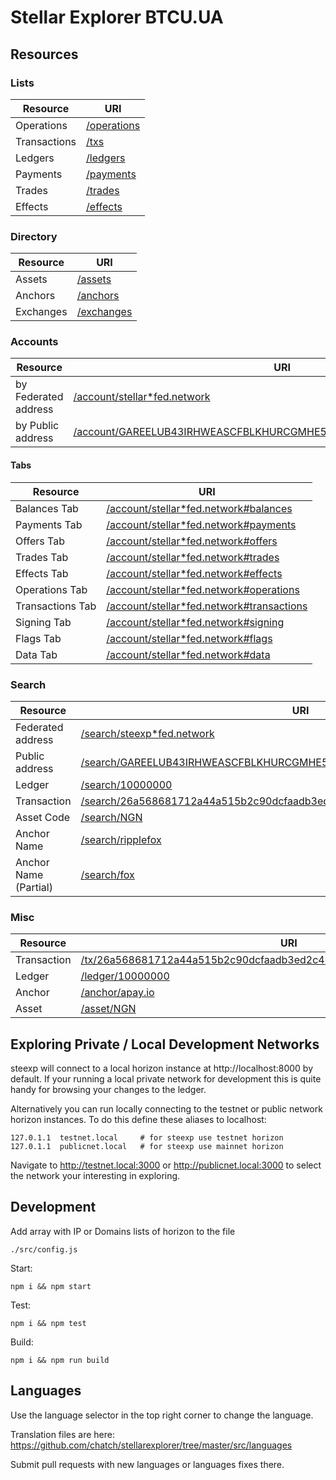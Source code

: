 # Stellar Explorer BTCU.UA

## Resources

### Lists

| Resource     | URI                                          |
| ------------ | -------------------------------------------- |
| Operations   | [/operations](https://steexp.com/operations) |
| Transactions | [/txs](https://steexp.com/txs)               |
| Ledgers      | [/ledgers](https://steexp.com/ledgers)       |
| Payments     | [/payments](https://steexp.com/payments)     |
| Trades       | [/trades](https://steexp.com/trades)         |
| Effects      | [/effects](https://steexp.com/effects)       |

### Directory

| Resource  | URI                                        |
| --------- | ------------------------------------------ |
| Assets    | [/assets](https://steexp.com/assets)       |
| Anchors   | [/anchors](https://steexp.com/anchors)     |
| Exchanges | [/exchanges](https://steexp.com/exchanges) |

### Accounts

| Resource             | URI                                                                                                                                                      |
| -------------------- | -------------------------------------------------------------------------------------------------------------------------------------------------------- |
| by Federated address | [/account/stellar\*fed.network](https://steexp.com/account/stellar*fed.network)                                                                          |
| by Public address    | [/account/GAREELUB43IRHWEASCFBLKHURCGMHE5IF6XSE7EXDLACYHGRHM43RFOX](https://steexp.com/account/GAREELUB43IRHWEASCFBLKHURCGMHE5IF6XSE7EXDLACYHGRHM43RFOX) |

#### Tabs

| Resource         | URI                                                                                                       |
| ---------------- | --------------------------------------------------------------------------------------------------------- |
| Balances Tab     | [/account/stellar\*fed.network#balances](https://steexp.com/account/stellar*fed.network#balances)         |
| Payments Tab     | [/account/stellar\*fed.network#payments](https://steexp.com/account/stellar*fed.network#payments)         |
| Offers Tab       | [/account/stellar\*fed.network#offers](https://steexp.com/account/stellar*fed.network#offers)             |
| Trades Tab       | [/account/stellar\*fed.network#trades](https://steexp.com/account/stellar*fed.network#trades)             |
| Effects Tab      | [/account/stellar\*fed.network#effects](https://steexp.com/account/stellar*fed.network#effects)           |
| Operations Tab   | [/account/stellar\*fed.network#operations](https://steexp.com/account/stellar*fed.network#operations)     |
| Transactions Tab | [/account/stellar\*fed.network#transactions](https://steexp.com/account/stellar*fed.network#transactions) |
| Signing Tab      | [/account/stellar\*fed.network#signing](https://steexp.com/account/stellar*fed.network#signing)           |
| Flags Tab        | [/account/stellar\*fed.network#flags](https://steexp.com/account/stellar*fed.network#flags)               |
| Data Tab         | [/account/stellar\*fed.network#data](https://steexpcom/account/stellar*fed.network#data)                  |

### Search

| Resource              | URI                                                                                                                                                                    |
| --------------------- | ---------------------------------------------------------------------------------------------------------------------------------------------------------------------- |
| Federated address     | [/search/steexp\*fed.network](https://steexp.com/search/steexp*fed.network)                                                                                            |
| Public address        | [/search/GAREELUB43IRHWEASCFBLKHURCGMHE5IF6XSE7EXDLACYHGRHM43RFOX](https://steexp.com/search/GAREELUB43IRHWEASCFBLKHURCGMHE5IF6XSE7EXDLACYHGRHM43RFOX)                 |
| Ledger                | [/search/10000000](https://steexp.com/search/10000000)                                                                                                                 |
| Transaction           | [/search/26a568681712a44a515b2c90dcfaadb3ed2c40dc60254638407937bee4767071](https://steexp.com/search/26a568681712a44a515b2c90dcfaadb3ed2c40dc60254638407937bee4767071) |
| Asset Code            | [/search/NGN](https://steexp.com/search/NGN)                                                                                                                           |
| Anchor Name           | [/search/ripplefox](https://steexp.com/search/ripplefox)                                                                                                               |
| Anchor Name (Partial) | [/search/fox](https://steexp.com/search/fox)                                                                                                                           |

### Misc

| Resource    | URI                                                                                                                                                            |
| ----------- | -------------------------------------------------------------------------------------------------------------------------------------------------------------- |
| Transaction | [/tx/26a568681712a44a515b2c90dcfaadb3ed2c40dc60254638407937bee4767071](https://steexp.com/tx/26a568681712a44a515b2c90dcfaadb3ed2c40dc60254638407937bee4767071) |
| Ledger      | [/ledger/10000000](https://steexp.com/ledger/10000000)                                                                                                         |
| Anchor      | [/anchor/apay.io](https://steexp.com/anchor/apay.io)                                                                                                           |
| Asset       | [/asset/NGN](https://steexp.com/asset/NGN)                                                                                                                     |

## Exploring Private / Local Development Networks<a name="private-networks"></a>

steexp will connect to a local horizon instance at http://localhost:8000 by default. If your running a local private network for development this is quite handy for browsing your changes to the ledger.

Alternatively you can run locally connecting to the testnet or public network horizon instances. To do this define these aliases to localhost:

```
127.0.1.1  testnet.local     # for steexp use testnet horizon
127.0.1.1  publicnet.local   # for steexp use mainnet horizon
```

Navigate to http://testnet.local:3000 or http://publicnet.local:3000 to select the network your interesting in exploring.

## Development

Add array with IP or Domains lists of horizon to the file

```
./src/config.js
```

Start:

```
npm i && npm start
```

Test:

```
npm i && npm test
```

Build:

```
npm i && npm run build
```

## Languages

Use the language selector in the top right corner to change the language.

Translation files are here:
https://github.com/chatch/stellarexplorer/tree/master/src/languages

Submit pull requests with new languages or languages fixes there.
